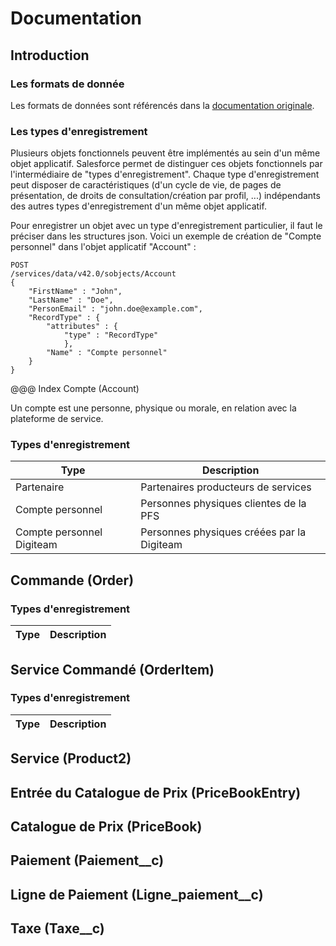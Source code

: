 # Documentation

## Introduction

### Les formats de donnée

Les formats de données sont référencés dans la [documentation originale](https://help.salesforce.com/articleView?id=custom_field_types.thm&type=5).

### Les types d'enregistrement

Plusieurs objets fonctionnels peuvent être implémentés au sein d'un même objet applicatif. Salesforce permet de distinguer ces objets fonctionnels par l'intermédiaire de "types d'enregistrement". Chaque type d'enregistrement peut disposer de caractéristiques (d'un cycle de vie, de pages de présentation, de droits de consultation/création par profil, ...) indépendants des autres types d'enregistrement d'un même objet applicatif.

Pour enregistrer un objet avec un type d'enregistrement particulier, il faut le préciser dans les structures json. Voici un exemple de création de "Compte personnel" dans l'objet applicatif "Account" :

    POST
    /services/data/v42.0/sobjects/Account
    {
	    "FirstName" : "John",
	    "LastName" : "Doe",
	    "PersonEmail" : "john.doe@example.com",
	    "RecordType" : {
		    "attributes" : {
			    "type" : "RecordType"
			    },
			"Name" : "Compte personnel"
		}
    }

@@@ Index
 Compte (Account)

Un compte est une personne, physique ou morale, en relation avec la plateforme de service.

### Types d'enregistrement

|Type| Description |
|--|--|
| Partenaire | Partenaires producteurs de services |
| Compte personnel | Personnes physiques clientes de la PFS |
| Compte personnel Digiteam | Personnes physiques créées par la Digiteam |

## Commande (Order)

### Types d'enregistrement

|Type| Description |
|--|--|

## Service Commandé (OrderItem)

### Types d'enregistrement

|Type| Description |
|--|--|

## Service (Product2)

## Entrée du Catalogue de Prix (PriceBookEntry)

## Catalogue de Prix (PriceBook)

## Paiement (Paiement__c)

## Ligne de Paiement (Ligne_paiement__c)

## Taxe (Taxe__c)

<!--stackedit_data:
eyJoaXN0b3J5IjpbMTc5OTM3NDY0MywtMTk5NjQ1NDUzMSwtMj
EwNTcxNDg4NSwtMTg4MDIwNjE3OSwxNTQzNjAyNCwxMTA4MDIw
Njc0LDIxMjI5OTQxNzYsMTEwODAyMDY3NCwyMTIyOTk0MTc2LD
E2ODk1NjQwMTYsMTEwODAyMDY3NCwxNTMyMDMzNjg1LDE2MjQ3
MjIyMTUsLTE5NjA5MTI3ODMsLTE5MjM1OTEyMTQsLTE5MjM1OT
EyMTQsMTk0MjA1NzMwNl19
-->